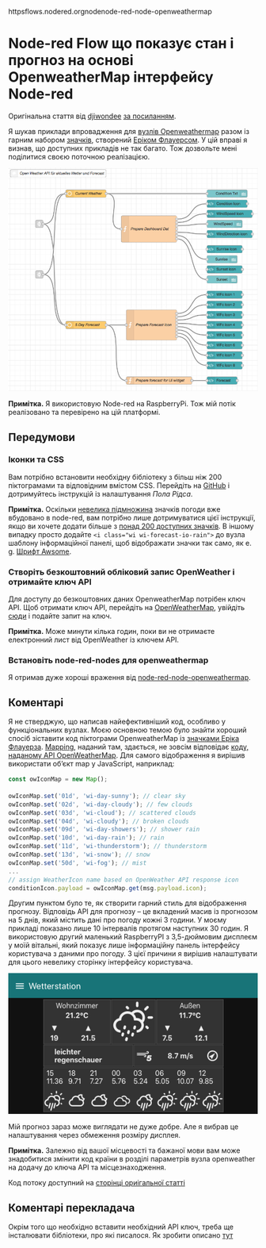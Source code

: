 httpsflows.nodered.orgnodenode-red-node-openweathermap

# Node-red Flow що показує стан і прогноз на основі OpenweatherMap інтерфейсу Node-red

Оригінальна стаття від [djiwondee](https://flows.nodered.org/user/djiwondee) [за посиланням](https://flows.nodered.org/flow/b5b7d5da14d24e71de447e6aa290937e/in/rekJJdGYekDB). 

Я шукав приклади впровадження для [вузлів Openweathermap](https://flows.nodered.org/node/node-red-node-openweathermap) разом із гарним набором [значків](https://erikflowers.github.io/weather-icons/), створений [Еріком Флауерсом](http://www.twitter.com/erik_flowers). У цій вправі я визнав, що доступних прикладів не так багато. Тож дозвольте мені поділитися своєю поточною реалізацією.

![Bildschirmfoto 2019-03-09 um 15 36 58](media/54072903-380b7480-4281-11e9-811e-bdb2519ba66e.png)

**Примітка.** Я використовую Node-red на RaspberryPi. Тож мій потік реалізовано та перевірено на цій платформі.

## Передумови

### Іконки та CSS

Вам потрібно встановити необхідну бібліотеку з більш ніж 200 піктограмами та відповідним вмістом CSS. Перейдіть на [GitHub](https://github.com/Paul-Reed/weather-icons) і дотримуйтесь інструкцій із налаштування *Пола Рідса*.

**Примітка.** Оскільки [невелика підмножина](https://github.com/Paul-Reed/weather-icons-lite/blob/master/css_mappings.md) значків погоди вже вбудовано в node-red, вам потрібно лише дотримуватися цієї інструкції, якщо ви хочете додати більше з [понад 200 доступних значків](https://erikflowers.github.io/weather-icons/). В іншому випадку просто додайте `<i class="wi wi-forecast-io-rain">` до вузла шаблону інформаційної панелі, щоб відображати значки так само, як e. g. [Шрифт Awsome](https://fontawesome.com/v4.7.0/icons/).

### Створіть безкоштовний обліковий запис OpenWeather і отримайте ключ API

Для доступу до безкоштовних даних OpenweatherMap потрібен ключ API. Щоб отримати ключ API, перейдіть на [OpenWeatherMap](http://openweathermap.org/appid), увійдіть [сюди](https://home.openweathermap.org/users/sign_up) і подайте запит на ключ.

**Примітка.** Може минути кілька годин, поки ви не отримаєте електронний лист від OpenWeather із ключем API.

### Встановіть node-red-nodes для openweathermap

Я отримав дуже хороші враження від [node-red-node-openweathermap](https://flows.nodered.org/node/node-red-node-openweathermap).

## Коментарі

Я не стверджую, що написав найефективніший код, особливо у функціональних вузлах. Моєю основною темою було знайти хороший спосіб зіставити код піктограми OpenweatherMap із [значками Еріка Флауерза](https://erikflowers.github.io/weather-icons/). [Mapping](https://erikflowers.github.io/weather-icons/api-list.html), наданий там, здається, не зовсім відповідає [коду, наданому API OpenWeatherMap](https://openweathermap.org/weather-conditions). Для самого відображення я вирішив використати об’єкт map у JavaScript, наприклад:

```js
const owIconMap = new Map();

owIconMap.set('01d', 'wi-day-sunny'); // clear sky
owIconMap.set('02d', 'wi-day-cloudy'); // few clouds
owIconMap.set('03d', 'wi-cloud'); // scattered clouds
owIconMap.set('04d', 'wi-cloudy'); // broken clouds
owIconMap.set('09d', 'wi-day-showers'); // shower rain
owIconMap.set('10d', 'wi-day-rain'); // rain
owIconMap.set('11d', 'wi-thunderstorm'); // thunderstorm
owIconMap.set('13d', 'wi-snow'); // snow
owIconMap.set('50d', 'wi-fog'); // mist
...
// assign WeatherIcon name based on OpenWeather API response icon 
conditionIcon.payload = owIconMap.get(msg.payload.icon);
```

Другим пунктом було те, як створити гарний стиль для відображення прогнозу. Відповідь API для прогнозу – це вкладений масив із прогнозом на 5 днів, який містить дані про погоду кожні 3 години. У моєму прикладі показано лише 10 інтервалів протягом наступних 30 годин. Я використовую другий маленький RaspberryPI з 3,5-дюймовим дисплеєм у моїй вітальні, який показує лише інформаційну панель інтерфейсу користувача з даними про погоду. З цієї причини я вирішив налаштувати для цього невелику сторінку інтерфейсу користувача.

![Bildschirmfoto 2019-03-09 um 15 35 39](media/54072884-0c888a00-4281-11e9-86a4-f13e8711784a.png)

Мій прогноз зараз може виглядати не дуже добре. Але я вибрав це налаштування через обмеження розміру дисплея.

**Примітка.** Залежно від вашої місцевості та бажаної мови вам може знадобитися змінити код країни в розділі параметрів вузла openweather на додачу до ключа API та місцезнаходження.

Код потоку доступний на [сторінці ориігальної статті](https://flows.nodered.org/flow/b5b7d5da14d24e71de447e6aa290937e/in/rekJJdGYekDB) 

## Коментарі перекладача

Окрім того що необхідно вставити необхідний API ключ, треба ще інсталювати бібліотеки, про які писалося. Як зробити описано [тут](https://gist.github.com/djiwondee/b5b7d5da14d24e71de447e6aa290937e?permalink_comment_id=2943633#gistcomment-2943633) 

